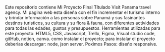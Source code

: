 Este repositorio contiene Mi Proyecto Final Títulado Visit Panama travel agency.
Mi pagina web esta diseña con el fin incrementar el turismo interno y brindar información a las personas sobre Panamá y sus fasinantes destinos turisticos, su cultura y su flora & fauna, con diferentes actividades para todas las edades, gustos y presupuestos.
Herramientas utilizadas para este proyecto: HTML5, CSS, Javascript, Trello, Figma, Visual studio code, gitHub, notion, canva.
como instalar el proyecto; para instalar el proyecto deberias descargar: node, json server.
Poximos Pasos: diseño responsive.
